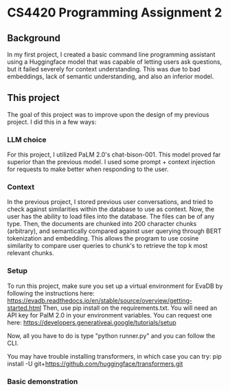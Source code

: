 # CS4420 Programming Assignment 2

## Background
In my first project, I created a basic command line programming assistant using a Huggingface model that was capable of letting users ask questions, but it failed severely for context understanding. This was due to bad embeddings, lack of semantic understanding, and also an inferior model.

## This project
The goal of this project was to improve upon the design of my previous project. I did this in a few ways:

###  LLM choice
For this project, I utilized PaLM 2.0's chat-bison-001. This model proved far superior than the previous model. I used some prompt + context injection for requests to make better when responding to the user.

###  Context
In the previous project, I stored previous user conversations, and tried to check against similarities within the database to use as context. Now, the user has the ability to load files into the database. The files can be of any type. Then, the documents are chunked into 200 character chunks (arbitrary), and semantically compared against user querying through BERT tokenization and embedding. This allows the program to use cosine similarity to compare user queries to chunk's to retrieve the top k most relevant chunks.

### Setup
To run this project, make sure you set up a virtual environment for EvaDB by following the instructions here: https://evadb.readthedocs.io/en/stable/source/overview/getting-started.html
Then, use pip install on the requirements.txt. You will need an API key for PalM 2.0 in your environment variables. You can request one here: https://developers.generativeai.google/tutorials/setup

Now, all you have to do is type "python runner.py" and you can follow the CLI. 

You may have trouble installing transformers, in which case you can try: pip install -U git+https://github.com/huggingface/transformers.git
### Basic demonstration



